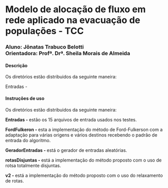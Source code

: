 <h1>Modelo de alocação de fluxo em rede aplicado na evacuação de populações - TCC</h1>

<h3>
Aluno: Jônatas Trabuco Belotti<br>
Orientadora: Profª. Drª. Sheila Morais de Almeida
</h3>

<h4>Descrição</h4>
<p>Os diretórios estão distribuidos da seguinte maneira:</p>
Entradas - 

<h4>Instruções de uso</h4>
<p>Os diretórios estão distribuidos da seguinte maneira:</p>
<p><b>Entradas - </b> estão os 15 arquivos de entrada usados nos testes.</p>
<p><b>FordFulkeron - </b> esta a implementação do método de Ford-Fulkerson com a adaptação para várias origens e vários destinos recebendo o padrão de entrada do algoritmo.</p>
<p><b>GeradorEntradas - </b> está o gerador de entradas aleatórias.</p>
<p><b>rotasDisjuntas - </b> está a implementação do método proposto com o uso de rotsa totalmente disjuntas.</p>
<p><b>v2 - </b> está a implementação do método proposto com o uso do relaxamento de rotas.</p>


